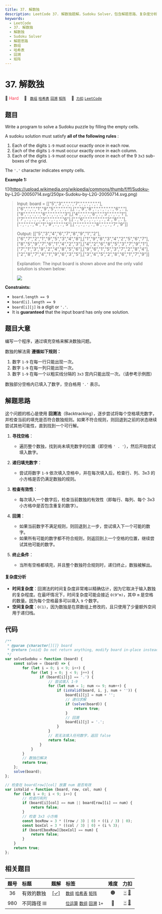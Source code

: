 ```yaml
---
title: 37. 解数独
description: LeetCode 37. 解数独题解，Sudoku Solver，包含解题思路、复杂度分析以及完整的 JavaScript 代码实现。
keywords:
  - LeetCode
  - 37. 解数独
  - 解数独
  - Sudoku Solver
  - 解题思路
  - 数组
  - 哈希表
  - 回溯
  - 矩阵
---
```


# 37. 解数独

🔴 <font color=#ff334b>Hard</font>&emsp; 🔖&ensp; [`数组`](/tag/array.md) [`哈希表`](/tag/hash-table.md) [`回溯`](/tag/backtracking.md) [`矩阵`](/tag/matrix.md)&emsp; 🔗&ensp;[`力扣`](https://leetcode.cn/problems/sudoku-solver) [`LeetCode`](https://leetcode.com/problems/sudoku-solver)

## 题目

Write a program to solve a Sudoku puzzle by filling the empty cells.

A sudoku solution must satisfy **all of the following rules** :

1. Each of the digits `1-9` must occur exactly once in each row.
2. Each of the digits `1-9` must occur exactly once in each column.
3. Each of the digits `1-9` must occur exactly once in each of the 9 `3x3` sub-boxes of the grid.

The `'.'` character indicates empty cells.

**Example 1:**

![](https://upload.wikimedia.org/wikipedia/commons/thumb/f/ff/Sudoku-
by-L2G-20050714.svg/250px-Sudoku-by-L2G-20050714.svg.png)

> Input: board = [["5","3",".",".","7",".",".",".","."],["6",".",".","1","9","5",".",".","."],[".","9","8",".",".",".",".","6","."],["8",".",".",".","6",".",".",".","3"],["4",".",".","8",".","3",".",".","1"],["7",".",".",".","2",".",".",".","6"],[".","6",".",".",".",".","2","8","."],[".",".",".","4","1","9",".",".","5"],[".",".",".",".","8",".",".","7","9"]]
>
> Output: [["5","3","4","6","7","8","9","1","2"],["6","7","2","1","9","5","3","4","8"],["1","9","8","3","4","2","5","6","7"],["8","5","9","7","6","1","4","2","3"],["4","2","6","8","5","3","7","9","1"],["7","1","3","9","2","4","8","5","6"],["9","6","1","5","3","7","2","8","4"],["2","8","7","4","1","9","6","3","5"],["3","4","5","2","8","6","1","7","9"]]
>
> Explanation: The input board is shown above and the only valid solution is shown below:
>
> ![](https://upload.wikimedia.org/wikipedia/commons/thumb/3/31/Sudoku-by-L2G-20050714_solution.svg/250px-Sudoku-by-L2G-20050714_solution.svg.png)

**Constraints:**

- `board.length == 9`
- `board[i].length == 9`
- `board[i][j]` is a digit or `'.'`.
- It is **guaranteed** that the input board has only one solution.

## 题目大意

编写一个程序，通过填充空格来解决数独问题。

数独的解法需 **遵循如下规则：**

1. 数字 `1-9` 在每一行只能出现一次。
2. 数字 `1-9` 在每一列只能出现一次。
3. 数字 `1-9` 在每一个以粗实线分隔的 `3x3` 宫内只能出现一次。（请参考示例图）

数独部分空格内已填入了数字，空白格用 `'.'` 表示。

## 解题思路

这个问题的核心是使用 **回溯法**（Backtracking），逐步尝试将每个空格填充数字，并检查当前的填充是否符合数独规则。如果不符合规则，则回退到之前的状态继续尝试其他可能性，直到找到一个可行解。

1. **寻找空格**：

   - 遍历整个数独，找到尚未填充数字的位置（即空格 `' . '`），然后开始尝试填入数字。

2. **递归填充数字**：

   - 尝试将数字 `1-9` 依次填入空格中，并在每次填入后，检查行、列、3x3 的小方格是否仍满足数独的规则。

3. **检查有效性**：

   - 每次填入一个数字后，检查当前数独的有效性（即每行、每列、每个 3x3 小方格中是否包含重复的数字）。

4. **回溯**：

   - 如果当前数字不满足规则，则回退到上一步，尝试填入下一个可能的数字。
   - 如果所有可能的数字都不符合规则，则返回到上一个空格的位置，继续尝试其他可能的数字。

5. **终止条件**：

   - 当所有空格都填完，并且整个数独符合规则时，递归终止，数独被解出。

#### 复杂度分析

- **时间复杂度**：回溯法的时间复杂度非常难以精确估计，因为它取决于输入数独的复杂程度。在最坏情况下，时间复杂度可能会接近 `O(9^m)`，其中 `m` 是空格的数量。因为每个空格最多可以填入 `9` 个数字。
- **空间复杂度**：`O(1)`，因为数独是在原数组上修改的，且只使用了少量额外空间用于递归栈。

## 代码

```javascript
/**
 * @param {character[][]} board
 * @return {void} Do not return anything, modify board in-place instead.
 */
var solveSudoku = function (board) {
	const solve = (board) => {
		for (let i = 0; i < 9; i++) {
			for (let j = 0; j < 9; j++) {
				if (board[i][j] == '.') {
					// 尝试填入 1-9
					for (let num = 1; num <= 9; num++) {
						if (isValid(board, i, j, num + '')) {
							board[i][j] = num + '';
							// 递归求解
							if (solve(board)) {
								return true;
							}
							// 回溯
							board[i][j] = '.';
						}
					}
					// 若无法填入任何数字，返回 false
					return false;
				}
			}
		}
		// 数独已解决
		return true;
	};
	solve(board);
};

// 检查在 board[row][col] 放置 num 是否有效
var isValid = function (board, row, col, num) {
	for (let i = 0; i < 9; i++) {
		// 检查行和列
		if (board[i][col] == num || board[row][i] == num) {
			return false;
		}
		// 检查 3x3 小方格
		const boxRow = 3 * ((row / 3) | 0) + ((i / 3) | 0);
		const boxCol = 3 * ((col / 3) | 0) + (i % 3);
		if (board[boxRow][boxCol] == num) {
			return false;
		}
	}
	return true;
};
```

## 相关题目

<!-- prettier-ignore -->
| 题号 | 标题 | 题解 | 标签 | 难度 | 力扣 |
| :------: | :------ | :------: | :------ | :------: | :------: |
| 36 | 有效的数独 | [[✓]](/problem/0036.md) |  [`数组`](/tag/array.md) [`哈希表`](/tag/hash-table.md) [`矩阵`](/tag/matrix.md) | 🟠 | [🀄️](https://leetcode.cn/problems/valid-sudoku) [🔗](https://leetcode.com/problems/valid-sudoku) |
| 980 | 不同路径 III |  |  [`位运算`](/tag/bit-manipulation.md) [`数组`](/tag/array.md) [`回溯`](/tag/backtracking.md) `1+` | 🔴 | [🀄️](https://leetcode.cn/problems/unique-paths-iii) [🔗](https://leetcode.com/problems/unique-paths-iii) |
